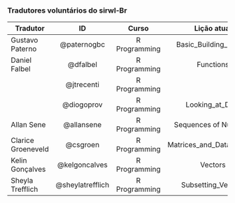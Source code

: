 ### Tradutores voluntários do __sirwl-Br__

| Tradutor   |      ID      | Curso | Lição atual | Revisão? |
|----------|:-------------:|:-------------:|:-------------:|:-------------:|
| Gustavo Paterno | @paternogbc | R Programming|  Basic_Building_Blocks |     Não        |            
| Daniel Falbel   | @dfalbel    | R Programming|  Functions             |     Não        |
|                 | @jtrecenti  | R Programming|                        |     Não        |
|                 | @diogoprov  | R Programming|  Looking_at_Data       |     Não        |
| Allan Sene      | @allansene  | R Programming|  Sequences of Numbers  |     Não        |
|Clarice Groeneveld|@csgroen    | R Programming|Matrices_and_Data_Frames|     Sim        |
| Kelin Gonçalves |@kelgoncalves| R Programming|       Vectors          |     Sim        |
|Sheyla Trefflich|@sheylatrefflich|R Programming|  Subsetting_Vectors   |     Sim        |
